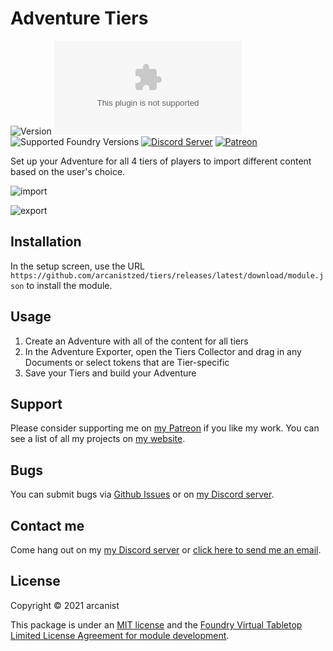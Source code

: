 # Adventure Tiers

![Version](https://img.shields.io/github/v/tag/arcanistzed/tiers?label=Version&style=flat-square&color=2577a1) ![Latest Release Download Count](https://img.shields.io/github/downloads/arcanistzed/tiers/latest/module.zip?label=Downloads&style=flat-square&color=9b43a8) ![Supported Foundry Versions](https://img.shields.io/endpoint?url=https://foundryshields.com/version?url=https://raw.githubusercontent.com/arcanistzed/tiers/main/module.json&style=flat-square&color=ff6400) [![Discord Server](https://img.shields.io/badge/-Discord-%232c2f33?style=flat-square&logo=discord)](https://discord.gg/AAkZWWqVav) [![Patreon](https://img.shields.io/badge/-Patreon-%23141518?style=flat-square&logo=patreon)](https://www.patreon.com/bePatron?u=15896855)

Set up your Adventure for all 4 tiers of players to import different content based on the user's choice.

![import](https://i.imgur.com/6V5qHux.png)

![export](https://i.imgur.com/XnqRrb2.png)

## Installation

In the setup screen, use the URL `https://github.com/arcanistzed/tiers/releases/latest/download/module.json` to install the module.

## Usage

1. Create an Adventure with all of the content for all tiers
2. In the Adventure Exporter, open the Tiers Collector and drag in any Documents or select tokens that are Tier-specific
3. Save your Tiers and build your Adventure

## Support

Please consider supporting me on [my Patreon](https://patreon.com/arcanistzed) if you like my work. You can see a list of all my projects on [my website](https://arcanist.me).

## Bugs

You can submit bugs via [Github Issues](https://github.com/arcanistzed/tiers/issues/new/choose) or on [my Discord server](https://discord.gg/AAkZWWqVav).

## Contact me

Come hang out on my [my Discord server](https://discord.gg/AAkZWWqVav) or [click here to send me an email](mailto:arcanistzed@gmail.com?subject=Tiers%20module%20for%20Foundry%20VTT).

## License

Copyright © 2021 arcanist

This package is under an [MIT license](LICENSE) and the [Foundry Virtual Tabletop Limited License Agreement for module development](https://foundryvtt.com/article/license/).
